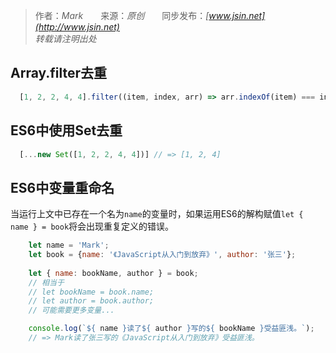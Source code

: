 > 作者：*Mark*　　来源：*原创*　　同步发布：*[www.jsin.net](http://www.jsin.net)*  
> *转载请注明出处*

## Array.filter去重
```js
  [1, 2, 2, 4, 4].filter((item, index, arr) => arr.indexOf(item) === index); // => [1, 2, 4]
```
## ES6中使用Set去重
```js
  [...new Set([1, 2, 2, 4, 4])] // => [1, 2, 4]
```
## ES6中变量重命名
当运行上文中已存在一个名为`name`的变量时，如果运用ES6的解构赋值`let { name } = book`将会出现重复定义的错误。
```js
	let name = 'Mark';
 	let book = {name: '《JavaScript从入门到放弃》', author: '张三'};
 	
 	let { name: bookName, author } = book;
	// 相当于
	// let bookName = book.name;
	// let author = book.author;
	// 可能需要更多变量...

 	console.log(`${ name }读了${ author }写的${ bookName }受益匪浅。`);
 	// => Mark读了张三写的《JavaScript从入门到放弃》受益匪浅。
```